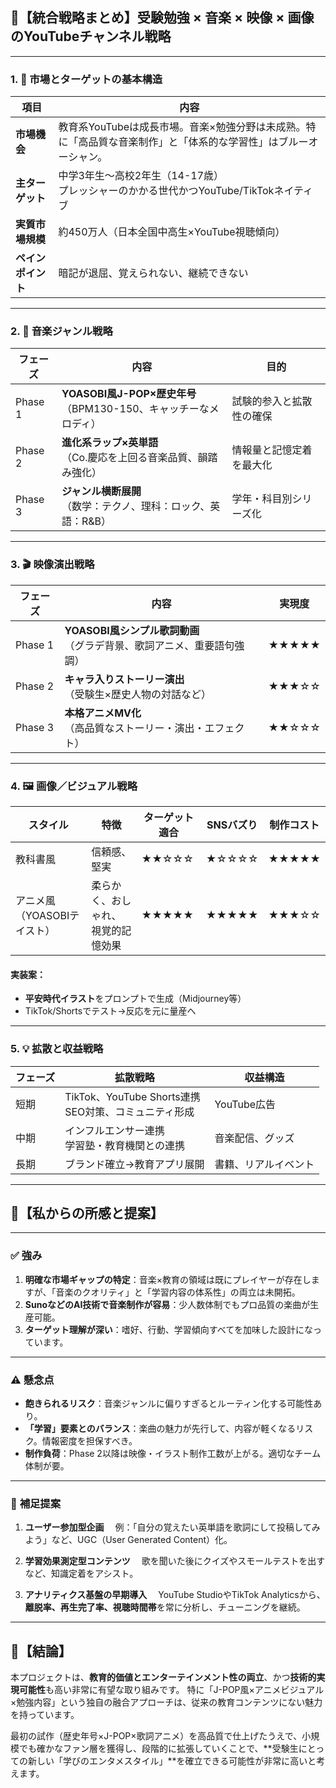 ## 🧠【統合戦略まとめ】受験勉強 × 音楽 × 映像 × 画像のYouTubeチャンネル戦略

---

### 1. 🎯 **市場とターゲットの基本構造**

| 項目          | 内容                                                           |
| ----------- | ------------------------------------------------------------ |
| **市場機会**    | 教育系YouTubeは成長市場。音楽×勉強分野は未成熟。特に「高品質な音楽制作」と「体系的な学習性」はブルーオーシャン。 |
| **主ターゲット**  | 中学3年生～高校2年生（14-17歳）<br>プレッシャーのかかる世代かつYouTube/TikTokネイティブ     |
| **実質市場規模**  | 約450万人（日本全国中高生×YouTube視聴傾向）                                  |
| **ペインポイント** | 暗記が退屈、覚えられない、継続できない                                          |

---

### 2. 🎵 **音楽ジャンル戦略**

| フェーズ    | 内容                                                | 目的           |
| ------- | ------------------------------------------------- | ------------ |
| Phase 1 | **YOASOBI風J-POP×歴史年号**<br>（BPM130-150、キャッチーなメロディ） | 試験的参入と拡散性の確保 |
| Phase 2 | **進化系ラップ×英単語**<br>（Co.慶応を上回る音楽品質、韻踏み強化）           | 情報量と記憶定着を最大化 |
| Phase 3 | **ジャンル横断展開**<br>（数学：テクノ、理科：ロック、英語：R\&B）           | 学年・科目別シリーズ化  |

---

### 3. 🎬 **映像演出戦略**

| フェーズ    | 内容                                           | 実現度   |
| ------- | -------------------------------------------- | ----- |
| Phase 1 | **YOASOBI風シンプル歌詞動画**<br>（グラデ背景、歌詞アニメ、重要語句強調） | ★★★★★ |
| Phase 2 | **キャラ入りストーリー演出**<br>（受験生×歴史人物の対話など）          | ★★★☆☆ |
| Phase 3 | **本格アニメMV化**<br>（高品質なストーリー・演出・エフェクト）         | ★★☆☆☆ |

---

### 4. 🖼️ **画像／ビジュアル戦略**

| スタイル              | 特徴                | ターゲット適合 | SNSバズり | 制作コスト |
| ----------------- | ----------------- | ------- | ------ | ----- |
| 教科書風              | 信頼感、堅実            | ★★☆☆☆   | ★☆☆☆☆  | ★★★★★ |
| アニメ風（YOASOBIテイスト） | 柔らかく、おしゃれ、視覚的記憶効果 | ★★★★★   | ★★★★★  | ★★★☆☆ |

#### 実装案：

* **平安時代イラスト**をプロンプトで生成（Midjourney等）
* TikTok/Shortsでテスト→反応を元に量産へ

---

### 5. 💡 **拡散と収益戦略**

| フェーズ | 拡散戦略                                      | 収益構造       |
| ---- | ----------------------------------------- | ---------- |
| 短期   | TikTok、YouTube Shorts連携<br>SEO対策、コミュニティ形成 | YouTube広告  |
| 中期   | インフルエンサー連携<br>学習塾・教育機関との連携                | 音楽配信、グッズ   |
| 長期   | ブランド確立→教育アプリ展開                            | 書籍、リアルイベント |

---

## 🧭【私からの所感と提案】

---

### ✅ **強み**

1. **明確な市場ギャップの特定**：音楽×教育の領域は既にプレイヤーが存在しますが、「音楽のクオリティ」と「学習内容の体系性」の両立は未開拓。
2. **SunoなどのAI技術で音楽制作が容易**：少人数体制でもプロ品質の楽曲が生産可能。
3. **ターゲット理解が深い**：嗜好、行動、学習傾向すべてを加味した設計になっています。

---

### ⚠️ **懸念点**

* **飽きられるリスク**：音楽ジャンルに偏りすぎるとルーティン化する可能性あり。
* **「学習」要素とのバランス**：楽曲の魅力が先行して、内容が軽くなるリスク。情報密度を担保すべき。
* **制作負荷**：Phase 2以降は映像・イラスト制作工数が上がる。適切なチーム体制が要。

---

### 🧩 **補足提案**

1. **ユーザー参加型企画**
   　例：「自分の覚えたい英単語を歌詞にして投稿してみよう」など、UGC（User Generated Content）化。

2. **学習効果測定型コンテンツ**
   　歌を聞いた後にクイズやスモールテストを出すなど、知識定着をアシスト。

3. **アナリティクス基盤の早期導入**
   　YouTube StudioやTikTok Analyticsから、**離脱率、再生完了率、視聴時間帯**を常に分析し、チューニングを継続。

---

## 🎯【結論】

本プロジェクトは、**教育的価値とエンターテインメント性の両立**、かつ**技術的実現可能性**も高い非常に有望な取り組みです。
特に「J-POP風×アニメビジュアル×勉強内容」という独自の融合アプローチは、従来の教育コンテンツにない魅力を持っています。

最初の試作（歴史年号×J-POP×歌詞アニメ）を高品質で仕上げたうえで、小規模でも確かなファン層を獲得し、段階的に拡張していくことで、\*\*受験生にとっての新しい「学びのエンタメスタイル」\*\*を確立できる可能性が非常に高いと考えます。

